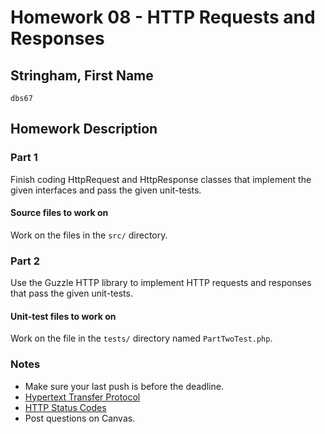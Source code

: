 # Homework 08 - HTTP Requests and Responses

## Stringham, First Name

`dbs67`

## Homework Description

### Part 1

Finish coding HttpRequest and HttpResponse classes that implement the given interfaces and pass the given unit-tests.

#### Source files to work on

Work on the files in the `src/` directory.

### Part 2

Use the Guzzle HTTP library to implement HTTP requests and responses that pass the given unit-tests.

#### Unit-test files to work on

Work on the file in the `tests/` directory named `PartTwoTest.php`.

### Notes

* Make sure your last push is before the deadline.
* [Hypertext Transfer Protocol](https://en.wikipedia.org/wiki/Hypertext_Transfer_Protocol)
* [HTTP Status Codes](https://httpstatuses.com)
* Post questions on Canvas.
